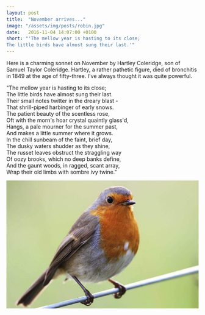 ```yaml
---
layout: post
title:  "November arrives..."
image: "/assets/img/posts/robin.jpg"
date:   2016-11-04 14:07:00 +0100
short: "'The mellow year is hasting to its close;
The little birds have almost sung their last.'"
---
```


Here is a charming sonnet on November by Hartley Coleridge, son of Samuel Taylor Coleridge. Hartley, a rather pathetic figure, died of bronchitis in 1849 at the age of fifty-three. I've always thought it was quite powerful.

"The mellow year is hasting to its close;  
The little birds have almost sung their last.  
Their small notes twitter in the dreary blast -   
That shrill-piped harbinger of early snows.  
The patient beauty of the scentless rose,  
Oft with the morn's hoar crystal quaintly glass'd,   
Hangs, a pale mourner for the summer past,  
And makes a little summer where it grows.  
In the chill sunbeam of the faint, brief day,  
The dusky waters shudder as they shine,  
The russet leaves obstruct the straggling way  
Of oozy brooks, which no deep banks define,  
And the gaunt woods, in ragged, scant array,  
Wrap their old limbs with sombre ivy twine."  

![Richard and Elizabeth watching Strictly](/assets/img/posts/robin.jpg)